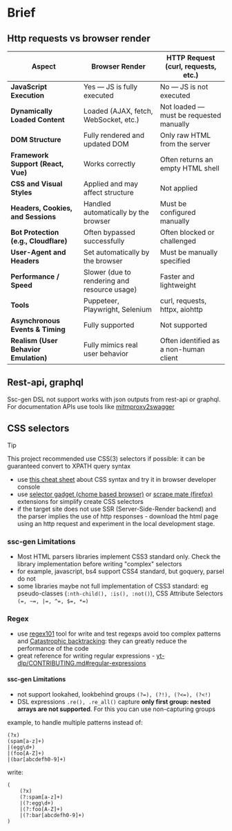 # Brief

## Http requests vs browser render

| Aspect                              | Browser Render                                     | HTTP Request (curl, requests, etc.)              |
|-------------------------------------|---------------------------------------------------|--------------------------------------------------|
| **JavaScript Execution**            | Yes — JS is fully executed                        | No — JS is not executed                          |
| **Dynamically Loaded Content**      | Loaded (AJAX, fetch, WebSocket, etc.)             | Not loaded — must be requested manually          |
| **DOM Structure**                   | Fully rendered and updated DOM                    | Only raw HTML from the server                    |
| **Framework Support (React, Vue)**  | Works correctly                                   | Often returns an empty HTML shell                |
| **CSS and Visual Styles**           | Applied and may affect structure                  | Not applied                                      |
| **Headers, Cookies, and Sessions**  | Handled automatically by the browser              | Must be configured manually                      |
| **Bot Protection (e.g., Cloudflare)** | Often bypassed successfully                       | Often blocked or challenged                      |
| **User-Agent and Headers**          | Set automatically by the browser                  | Must be manually specified                       |
| **Performance / Speed**             | Slower (due to rendering and resource usage)      | Faster and lightweight                           |
| **Tools**                           | Puppeteer, Playwright, Selenium                   | curl, requests, httpx, aiohttp                   |
| **Asynchronous Events & Timing**    | Fully supported                                   | Not supported                                    |
| **Realism (User Behavior Emulation)** | Fully mimics real user behavior                   | Often identified as a non-human client           |


## Rest-api, graphql

Ssc-gen DSL not support works with json outputs from rest-api or graphql. For documentation APIs use tools like [mitmproxy2swagger](https://github.com/alufers/mitmproxy2swagger)

## CSS selectors

>[!tip]
> This project recommended use CSS(3) selectors if possible: it can be guaranteed convert to XPATH query syntax

- use [this cheat sheet](https://www.w3schools.com/cssref/css_selectors.php) about CSS syntax and try it in browser developer console
- use [selector gadget (chome based browser)](https://chromewebstore.google.com/detail/selectorgadget/mhjhnkcfbdhnjickkkdbjoemdmbfginb) or [scrape mate (firefox)](https://addons.mozilla.org/en-US/firefox/addon/scrapemate/) extensions for simplify create CSS selectors
- if the target site does not use SSR (Server-Side-Render backend) and the parser implies the use of http responses - download the html page using an http request and experiment in the local development stage.

### ssc-gen Limitations

- Most HTML parsers libraries implement CSS3 standard only. Check the library implementation before writing "complex" selectors
- for example, javascript, bs4 support CSS4 standard, but goquery, parsel do not
- some libraries maybe not full implementation of CSS3 standard: eg pseudo-classes (`:nth-child(), :is(), :not()`), CSS Attribute Selectors `(=, ~=, |=, ^=, $=, *=)`

### Regex

- use [regex101](https://regex101.com/) tool for write and test regexps
 avoid too complex patterns and [Catastrophic backtracking](https://regex101.com/r/iXSKTs/1/debugger): they can greatly reduce the performance of the code
- great reference for writing regular expressions - [yt-dlp/CONTRIBUTING.md#regular-expressions](https://github.com/yt-dlp/yt-dlp/blob/master/CONTRIBUTING.md#regular-expressions)

#### ssc-gen Limitations

- not support lookahed, lookbehind groups `(?=), (?!), (?<=), (?<!)`
- DSL expressions `.re(), .re_all()` capture **only first group: nested arrays are not supported**. For this you can use non-capturing groups

example, to handle multiple patterns instead of:

```
(?x)
(spam[a-z]+)
|(egg\d+)
|(foo[A-Z]+)
|(bar[abcdefh0-9]+)
```

write:

```
(
    (?x)
    (?:spam[a-z]+)
    |(?:egg\d+)
    |(?:foo[A-Z]+)
    |(?:bar[abcdefh0-9]+)
)
```
